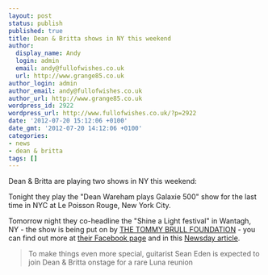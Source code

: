 ```yaml
---
layout: post
status: publish
published: true
title: Dean & Britta shows in NY this weekend
author:
  display_name: Andy
  login: admin
  email: andy@fullofwishes.co.uk
  url: http://www.grange85.co.uk
author_login: admin
author_email: andy@fullofwishes.co.uk
author_url: http://www.grange85.co.uk
wordpress_id: 2922
wordpress_url: http://www.fullofwishes.co.uk/?p=2922
date: '2012-07-20 15:12:06 +0100'
date_gmt: '2012-07-20 14:12:06 +0100'
categories:
- news
- dean & britta
tags: []
---
```

<p>Dean & Britta are playing two shows in NY this weekend:</p>
<p>Tonight they play the <span class="removed_link" title="http://lepoissonrouge.com/events/view/3305">"Dean Wareham plays Galaxie 500" show for the last time in NYC</span> at Le Poisson Rouge, New York City.</p>
<p>Tomorrow night they co-headline the "Shine a Light festival" in Wantagh, NY - the show is being put on by <a href="http://tommybrullfoundation.org/joomla/">THE TOMMY BRULL FOUNDATION</a> - you can find out more at <a href="https://www.facebook.com/ShineALightMusicFestival">their Facebook page</a> and in this <a href="http://www.newsday.com/entertainment/music/backstage-pass-1.811987/the-story-behind-the-shine-a-light-music-festival-1.3847330">Newsday article</a>.</p>
<blockquote><p>To make things even more special, guitarist Sean Eden is expected to join Dean & Britta onstage for a rare Luna reunion</p></blockquote>
